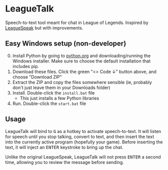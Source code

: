 # LeagueTalk

Speech-to-text tool meant for chat in League of Legends. Inspired by [LeagueSpeak](https://github.com/MilesJuddPorter/leagueSpeak/) but with improvements.

## Easy Windows setup (non-developer)

0. Install Python by going to [python.org](https://python.org) and downloading/running the Windows installer. Make sure to choose the default installation that includes pip.
1. Download these files. Click the green "&lt;&gt; Code &darr;" button above, and choose "Download ZIP"
2. Extract the ZIP and copy the files somewhere sensible (ie, probably don't just leave them in your Downloads folder)
3. Install. Double-click the `install.bat` file
    - This just installs a few Python libraries
4. Run. Double-click the `start.bat` file

## Usage
LeagueTalk will bind to <kbd>G</kbd> as a hotkey to activate speech-to-text. It will listen for speech until you stop talking, convert to text, and then insert the text into the currently active program (hopefully your game). Before inserting the text, it will inject an <kbd>ENTER</kbd> keystroke to bring up the chat.

Unlike the original LeagueSpeak, LeagueTalk will not press <kbd>ENTER</kbd> a second time, allowing you to review the message before sending.